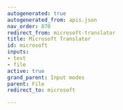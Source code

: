 ```yaml
---
autogenerated: true
autogenerated_from: apis.json
nav_order: 870
redirect_from: microsoft-translator
title: Microsoft Translator
id: microsoft
inputs:
- text
- file
active: true
grand_parent: Input modes
parent: File
redirect_to: microsoft

---
```


